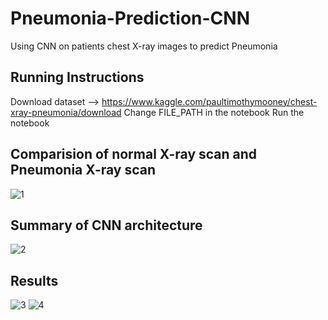 # Pneumonia-Prediction-CNN
Using CNN on patients chest X-ray images to predict Pneumonia

## Running Instructions
Download dataset --> https://www.kaggle.com/paultimothymooney/chest-xray-pneumonia/download
Change FILE_PATH in the notebook
Run the notebook

## Comparision of normal X-ray scan and Pneumonia X-ray scan
![1](https://user-images.githubusercontent.com/28666943/82892825-01149380-9f05-11ea-9c75-a674af364639.JPG)

## Summary of CNN architecture
![2](https://user-images.githubusercontent.com/28666943/82893012-46d15c00-9f05-11ea-9fb8-9b7490a3657c.JPG)

## Results 
![3](https://user-images.githubusercontent.com/28666943/82893498-f5759c80-9f05-11ea-81d1-5448f004af17.JPG)
![4](https://user-images.githubusercontent.com/28666943/82893514-fa3a5080-9f05-11ea-9f38-0db3e3720191.JPG)

